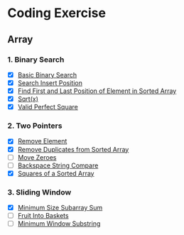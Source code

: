 # Coding Exercise #

## Array
### 1. Binary Search
   - [x] [Basic Binary Search](https://leetcode.cn/problems/binary-search/)
   - [x] [Search Insert Position](https://leetcode.cn/problems/search-insert-position/)
   - [x] [Find First and Last Position of Element in Sorted Array](https://leetcode.cn/problems/find-first-and-last-position-of-element-in-sorted-array/)
   - [x] [Sqrt(x)](https://leetcode.cn/problems/sqrtx/)
   - [x] [Valid Perfect Square](https://leetcode.cn/problems/valid-perfect-square/)
### 2. Two Pointers
   - [x] [Remove Element](https://leetcode.cn/problems/remove-element/)
   - [x] [Remove Duplicates from Sorted Array](https://leetcode.cn/problems/remove-duplicates-from-sorted-array/)
   - [ ] [Move Zeroes](https://leetcode.cn/problems/move-zeroes/)
   - [ ] [Backspace String Compare](https://leetcode.cn/problems/backspace-string-compare/)
   - [x] [Squares of a Sorted Array](https://leetcode.cn/problems/squares-of-a-sorted-array/)
### 3. Sliding Window
   - [x] [Minimum Size Subarray Sum](https://leetcode.cn/problems/minimum-size-subarray-sum/)
   - [ ] [Fruit Into Baskets](https://leetcode.cn/problems/fruit-into-baskets/)
   - [ ] [Minimum Window Substring](https://leetcode.cn/problems/minimum-window-substring/)